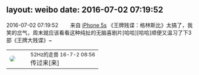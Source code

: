 layout: weibo
date: 2016-07-02 07:19:52
---
<meta name="referrer" content="no-referrer" />

2016-07-02 07:19:52  &nbsp;&nbsp;&nbsp;&nbsp;&nbsp;&nbsp; 来自 <a href="sinaweibo://customweibosource" rel="nofollow">iPhone 5s</a>
《王牌贱谍：格林斯比》太搞了，我笑的岔气，周末就应该看看这种纯扯的无脑喜剧片[哈哈][哈哈]顺便又温习了下3部《王牌大贱谍》~ ​​​

<table style="width: 100%;">
  <tr>
    <td style="width: 40px;"><img style="border-radius:50%" src="https://tva4.sinaimg.cn/crop.0.0.180.180.50/8beaf773jw1e8qgp5bmzyj2050050aa8.jpg?KID=imgbed,tva&Expires=1624463443&ssig=ztGMaDEMVl"></td>
    <td colspan="2"><small>52Hz的走兽 16-7-2 08:56</small><br/>传过来[来]</td>
  </tr>
</table>

